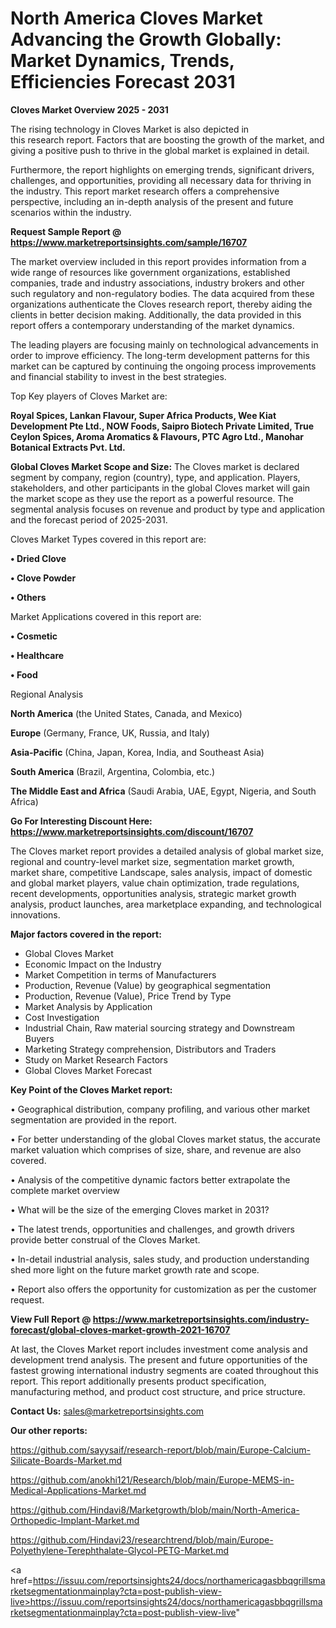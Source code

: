 # North America Cloves Market Advancing the Growth Globally: Market Dynamics, Trends, Efficiencies Forecast 2031

<Strong> Cloves Market Overview 2025 - 2031</strong>

The rising technology in Cloves Market is also depicted in this research report. Factors that are boosting the growth of the market, and giving a positive push to thrive in the global market is explained in detail.

Furthermore, the report highlights on emerging trends, significant drivers, challenges, and opportunities, providing all necessary data for thriving in the industry. This report market research offers a comprehensive perspective, including an in-depth analysis of the present and future scenarios within the industry.

<strong>Request Sample Report @ <a href=https://www.marketreportsinsights.com/sample/16707>https://www.marketreportsinsights.com/sample/16707</a></strong>

The market overview included in this report provides information from a wide range of resources like government organizations, established companies, trade and industry associations, industry brokers and other such regulatory and non-regulatory bodies. The data acquired from these organizations authenticate the Cloves research report, thereby aiding the clients in better decision making. Additionally, the data provided in this report offers a contemporary understanding of the market dynamics.

The leading players are focusing mainly on technological advancements in order to improve efficiency. The long-term development patterns for this market can be captured by continuing the ongoing process improvements and financial stability to invest in the best strategies.

Top Key players of Cloves Market are:

<strong>Royal Spices, Lankan Flavour, Super Africa Products, Wee Kiat Development Pte Ltd., NOW Foods, Saipro Biotech Private Limited, True Ceylon Spices, Aroma Aromatics & Flavours, PTC Agro Ltd., Manohar Botanical Extracts Pvt. Ltd.</strong>

<strong><b>Global Cloves Market Scope and Size:</b></strong>
The Cloves market is declared segment by company, region (country), type, and application. Players, stakeholders, and other participants in the global Cloves market will gain the market scope as they use the report as a powerful resource. The segmental analysis focuses on revenue and product by type and application and the forecast period of 2025-2031.

Cloves Market Types covered in this report are:

<strong>• Dried Clove

• Clove Powder

• Others</strong>

Market Applications covered in this report are:

<strong>• Cosmetic

• Healthcare

• Food</strong> 

Regional Analysis

<strong>North America</strong> (the United States, Canada, and Mexico)

<strong>Europe</strong> (Germany, France, UK, Russia, and Italy)

<strong>Asia-Pacific</strong> (China, Japan, Korea, India, and Southeast Asia)

<strong>South America</strong> (Brazil, Argentina, Colombia, etc.)

<strong>The Middle East and Africa</strong> (Saudi Arabia, UAE, Egypt, Nigeria, and South Africa)

<strong>Go For Interesting Discount Here: <a href=https://www.marketreportsinsights.com/discount/16707>https://www.marketreportsinsights.com/discount/16707</a></strong>

The Cloves market report provides a detailed analysis of global market size, regional and country-level market size, segmentation market growth, market share, competitive Landscape, sales analysis, impact of domestic and global market players, value chain optimization, trade regulations, recent developments, opportunities analysis, strategic market growth analysis, product launches, area marketplace expanding, and technological innovations.

<strong><b>Major factors covered in the report:</b></strong>
<ul>
  <li>Global Cloves Market </li>
  <li>Economic Impact on the Industry</li>
  <li>Market Competition in terms of Manufacturers</li>
  <li>Production, Revenue (Value) by geographical segmentation</li>
  <li>Production, Revenue (Value), Price Trend by Type</li>
  <li>Market Analysis by Application</li>
  <li>Cost Investigation</li>
  <li>Industrial Chain, Raw material sourcing strategy and Downstream Buyers</li>
  <li>Marketing Strategy comprehension, Distributors and Traders</li>
  <li>Study on Market Research Factors</li>
  <li>Global Cloves Market Forecast</li>
</ul>

<strong><b>Key Point of the Cloves Market report:</b></strong>

• Geographical distribution, company profiling, and various other market segmentation are provided in the report.

• For better understanding of the global Cloves market status, the accurate market valuation which comprises of size, share, and revenue are also covered.

• Analysis of the competitive dynamic factors better extrapolate the complete market overview

• What will be the size of the emerging Cloves market in 2031?

• The latest trends, opportunities and challenges, and growth drivers provide better construal of the Cloves Market.

• In-detail industrial analysis, sales study, and production understanding shed more light on the future market growth rate and scope.

• Report also offers the opportunity for customization as per the customer request.

<strong><b>View Full Report @ <a href=https://www.marketreportsinsights.com/industry-forecast/global-cloves-market-growth-2021-16707>https://www.marketreportsinsights.com/industry-forecast/global-cloves-market-growth-2021-16707</a></b></strong>


At last, the Cloves Market report includes investment come analysis and development trend analysis. The present and future opportunities of the fastest growing international industry segments are coated throughout this report. This report additionally presents product specification, manufacturing method, and product cost structure, and price structure.

<strong>Contact Us:</strong>
sales@marketreportsinsights.com

<strong>Our other reports:</strong>

<a href=https://github.com/sayysaif/research-report/blob/main/Europe-Calcium-Silicate-Boards-Market.md>https://github.com/sayysaif/research-report/blob/main/Europe-Calcium-Silicate-Boards-Market.md</a>

<a href=https://github.com/anokhi121/Research/blob/main/Europe-MEMS-in-Medical-Applications-Market.md>https://github.com/anokhi121/Research/blob/main/Europe-MEMS-in-Medical-Applications-Market.md</a>

<a href=https://github.com/Hindavi8/Marketgrowth/blob/main/North-America-Orthopedic-Implant-Market.md>https://github.com/Hindavi8/Marketgrowth/blob/main/North-America-Orthopedic-Implant-Market.md</a>

<a href=https://github.com/Hindavi23/researchtrend/blob/main/Europe-Polyethylene-Terephthalate-Glycol-PETG-Market.md>https://github.com/Hindavi23/researchtrend/blob/main/Europe-Polyethylene-Terephthalate-Glycol-PETG-Market.md</a>

<a href=https://issuu.com/reportsinsights24/docs/northamericagasbbqgrillsmarketsegmentationmainplay?cta=post-publish-view-live>https://issuu.com/reportsinsights24/docs/northamericagasbbqgrillsmarketsegmentationmainplay?cta=post-publish-view-live</a>"
